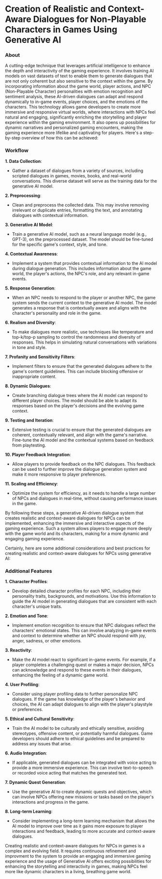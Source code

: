 # Creation of Realistic and Context-Aware Dialogues for Non-Playable Characters in Games Using Generative AI

### About
A cutting-edge technique that leverages artificial intelligence to enhance the depth and interactivity of the gaming experience. It involves training AI models on vast datasets of text to enable them to generate dialogues that are not only coherent but also sensitive to the context within the game. By incorporating information about the game world, player actions, and NPC (Non-Playable Character) personalities with emotion recognition and sentiment analysis, these AI-driven dialogues can adapt and respond dynamically to in-game events, player choices, and the emotions of the characters. This technology allows game developers to create more immersive and responsive virtual worlds, where interactions with NPCs feel natural and engaging, significantly enriching the storytelling and player experience within the gaming environment. It also opens up possibilities for dynamic narratives and personalized gaming encounters, making the gaming experience more lifelike and captivating for players. 
Here's a step-by-step overview of how this can be achieved:

### Workflow

**1. Data Collection**:
   - Gather a dataset of dialogues from a variety of sources, including scripted dialogues in games, movies, books, and real-world conversations. This diverse dataset will serve as the training data for the generative AI model.

**2. Preprocessing**:
   - Clean and preprocess the collected data. This may involve removing irrelevant or duplicate entries, formatting the text, and annotating dialogues with contextual information.

**3. Generative AI Model**:
   - Train a generative AI model, such as a neural language model (e.g., GPT-3), on the preprocessed dataset. The model should be fine-tuned for the specific game's context, style, and tone.

**4. Contextual Awareness**:
   - Implement a system that provides contextual information to the AI model during dialogue generation. This includes information about the game world, the player's actions, the NPC's role, and any relevant in-game events.

**5. Response Generation**:
   - When an NPC needs to respond to the player or another NPC, the game system sends the current context to the generative AI model. The model generates a response that is contextually aware and aligns with the character's personality and role in the game.

**6. Realism and Diversity**:
   - To make dialogues more realistic, use techniques like temperature and top-k/top-p sampling to control the randomness and diversity of responses. This helps in simulating natural conversations with variations in tone and style.

**7. Profanity and Sensitivity Filters**:
   - Implement filters to ensure that the generated dialogues adhere to the game's content guidelines. This can include blocking offensive or inappropriate content.

**8. Dynamic Dialogues**:
   - Create branching dialogue trees where the AI model can respond to different player choices. The model should be able to adapt its responses based on the player's decisions and the evolving game context.

**9. Testing and Iteration**:
   - Extensive testing is crucial to ensure that the generated dialogues are coherent, contextually relevant, and align with the game's narrative. Fine-tune the AI model and the contextual systems based on feedback from playtesting.

**10. Player Feedback Integration**:
- Allow players to provide feedback on the NPC dialogues. This feedback can be used to further improve the dialogue generation system and make it more responsive to player preferences.

**11. Scaling and Efficiency**:
- Optimize the system for efficiency, as it needs to handle a large number of NPCs and dialogues in real-time, without causing performance issues in the game.

By following these steps, a generative AI-driven dialogue system that creates realistic and context-aware dialogues for NPCs can be implemented, enhancing the immersive and interactive aspects of the gaming experience. Such a system allows players to engage more deeply with the game world and its characters, making for a more dynamic and engaging gaming experience.

Certainly, here are some additional considerations and best practices for creating realistic and context-aware dialogues for NPCs using generative AI:

### Additional Features

**1. Character Profiles**:
   - Develop detailed character profiles for each NPC, including their personality traits, backgrounds, and motivations. Use this information to guide the AI model in generating dialogues that are consistent with each character's unique traits.

**2. Emotion and Tone**:
   - Implement emotion recognition to ensure that NPC dialogues reflect the characters' emotional states. This can involve analyzing in-game events and context to determine whether an NPC should respond with joy, anger, sadness, or other emotions.

**3. Reactivity**:
   - Make the AI model react to significant in-game events. For example, if a player completes a challenging quest or makes a major decision, NPCs can acknowledge and respond to these events in their dialogues, enhancing the feeling of a dynamic game world.

**4. User Profiling**:
   - Consider using player profiling data to further personalize NPC dialogues. If the game has knowledge of the player's behavior and choices, the AI can adapt dialogues to align with the player's playstyle or preferences.

**5. Ethical and Cultural Sensitivity**:
   - Train the AI model to be culturally and ethically sensitive, avoiding stereotypes, offensive content, or potentially harmful dialogues. Game developers should adhere to ethical guidelines and be prepared to address any issues that arise.

**6. Audio Integration**:
   - If applicable, generated dialogues can be integrated with voice acting to provide a more immersive experience. This can involve text-to-speech or recorded voice acting that matches the generated text.

**7. Dynamic Quest Generation**:
   - Use the generative AI to create dynamic quests and objectives, which can involve NPCs offering new missions or tasks based on the player's interactions and progress in the game.

**8. Long-term Learning**:
   - Consider implementing a long-term learning mechanism that allows the AI model to improve over time as it gains more exposure to player interactions and feedback, leading to more accurate and context-aware dialogues.

Creating realistic and context-aware dialogues for NPCs in games is a complex and evolving field. It requires continuous refinement and improvment to the system to provide an engaging and immersive gaming experience and the usage of Generative AI offers exciting possibilities for enhancing the storytelling and interactivity in games, making NPCs feel more like dynamic characters in a living, breathing game world.
